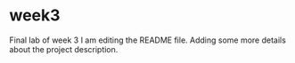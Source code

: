 # week3
Final lab of week 3
I am editing the README file. Adding some more details about the project description.
